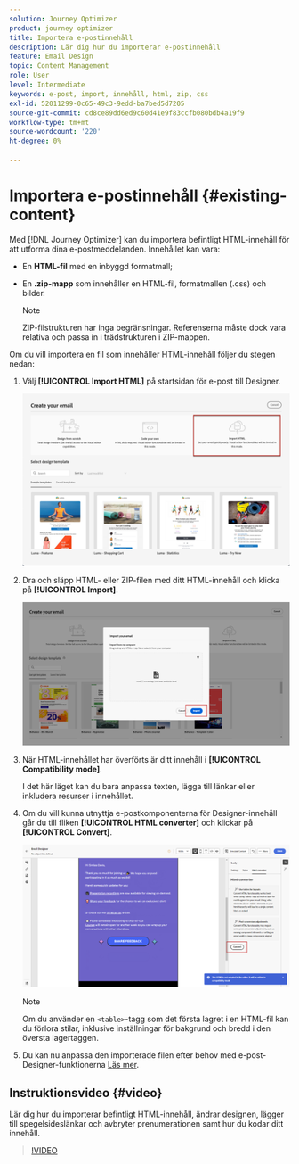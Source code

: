 ```yaml
---
solution: Journey Optimizer
product: journey optimizer
title: Importera e-postinnehåll
description: Lär dig hur du importerar e-postinnehåll
feature: Email Design
topic: Content Management
role: User
level: Intermediate
keywords: e-post, import, innehåll, html, zip, css
exl-id: 52011299-0c65-49c3-9edd-ba7bed5d7205
source-git-commit: cd8ce89dd6ed9c60d41e9f83ccfb080bdb4a19f9
workflow-type: tm+mt
source-wordcount: '220'
ht-degree: 0%

---
```


# Importera e-postinnehåll {#existing-content}

Med [!DNL Journey Optimizer] kan du importera befintligt HTML-innehåll för att utforma dina e-postmeddelanden. Innehållet kan vara:

* En **HTML-fil** med en inbyggd formatmall;
* En **.zip-mapp** som innehåller en HTML-fil, formatmallen (.css) och bilder.

  >[!NOTE]
  >
  >ZIP-filstrukturen har inga begränsningar. Referenserna måste dock vara relativa och passa in i trädstrukturen i ZIP-mappen.

Om du vill importera en fil som innehåller HTML-innehåll följer du stegen nedan:

1. Välj **[!UICONTROL Import HTML]** på startsidan för e-post till Designer.

   ![](assets/import-html_2.png)

1. Dra och släpp HTML- eller ZIP-filen med ditt HTML-innehåll och klicka på **[!UICONTROL Import]**.

   ![](assets/html-imported_2.png)

1. När HTML-innehållet har överförts är ditt innehåll i **[!UICONTROL Compatibility mode]**.

   I det här läget kan du bara anpassa texten, lägga till länkar eller inkludera resurser i innehållet.

1. Om du vill kunna utnyttja e-postkomponenterna för Designer-innehåll går du till fliken **[!UICONTROL HTML converter]** och klickar på **[!UICONTROL Convert]**.

   ![](assets/html-imported.png)

   >[!NOTE]
   >
   > Om du använder en `<table>`-tagg som det första lagret i en HTML-fil kan du förlora stilar, inklusive inställningar för bakgrund och bredd i den översta lagertaggen.

1. Du kan nu anpassa den importerade filen efter behov med e-post-Designer-funktionerna [Läs mer](content-from-scratch.md).

## Instruktionsvideo {#video}

Lär dig hur du importerar befintligt HTML-innehåll, ändrar designen, lägger till spegelsideslänkar och avbryter prenumerationen samt hur du kodar ditt innehåll.

>[!VIDEO](https://video.tv.adobe.com/v/334102?quality=12)
